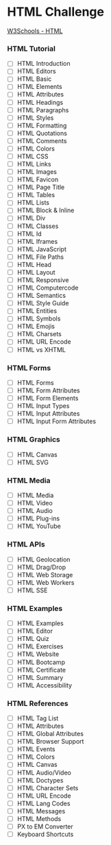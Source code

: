 # HTML Challenge

[W3Schools - HTML](https://www.w3schools.com/html/)
### HTML Tutorial
- [ ] HTML Introduction
- [ ] HTML Editors
- [ ] HTML Basic
- [ ] HTML Elements
- [ ] HTML Attributes
- [ ] HTML Headings
- [ ] HTML Paragraphs
- [ ] HTML Styles
- [ ] HTML Formatting
- [ ] HTML Quotations
- [ ] HTML Comments
- [ ] HTML Colors
- [ ] HTML CSS
- [ ] HTML Links
- [ ] HTML Images
- [ ] HTML Favicon
- [ ] HTML Page Title
- [ ] HTML Tables
- [ ] HTML Lists
- [ ] HTML Block & Inline
- [ ] HTML Div
- [ ] HTML Classes
- [ ] HTML Id
- [ ] HTML Iframes
- [ ] HTML JavaScript
- [ ] HTML File Paths
- [ ] HTML Head
- [ ] HTML Layout
- [ ] HTML Responsive
- [ ] HTML Computercode
- [ ] HTML Semantics
- [ ] HTML Style Guide
- [ ] HTML Entities
- [ ] HTML Symbols
- [ ] HTML Emojis
- [ ] HTML Charsets
- [ ] HTML URL Encode
- [ ] HTML vs XHTML

### HTML Forms
- [ ] HTML Forms
- [ ] HTML Form Attributes
- [ ] HTML Form Elements
- [ ] HTML Input Types
- [ ] HTML Input Attributes
- [ ] HTML Input Form Attributes

### HTML Graphics
- [ ] HTML Canvas
- [ ] HTML SVG

### HTML Media
- [ ] HTML Media
- [ ] HTML Video
- [ ] HTML Audio
- [ ] HTML Plug-ins
- [ ] HTML YouTube

### HTML APIs
- [ ] HTML Geolocation
- [ ] HTML Drag/Drop
- [ ] HTML Web Storage
- [ ] HTML Web Workers
- [ ] HTML SSE

### HTML Examples
- [ ] HTML Examples
- [ ] HTML Editor
- [ ] HTML Quiz
- [ ] HTML Exercises
- [ ] HTML Website
- [ ] HTML Bootcamp
- [ ] HTML Certificate
- [ ] HTML Summary
- [ ] HTML Accessibility

### HTML References
- [ ] HTML Tag List
- [ ] HTML Attributes
- [ ] HTML Global Attributes
- [ ] HTML Browser Support
- [ ] HTML Events
- [ ] HTML Colors
- [ ] HTML Canvas
- [ ] HTML Audio/Video
- [ ] HTML Doctypes
- [ ] HTML Character Sets
- [ ] HTML URL Encode
- [ ] HTML Lang Codes
- [ ] HTML Messages
- [ ] HTML Methods
- [ ] PX to EM Converter
- [ ] Keyboard Shortcuts